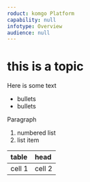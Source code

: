```yaml
---
roduct: komgo Platform
capability: null
infotype: Overview
audience: null
---
```


# this is a topic

Here is some text

* bullets
* bullets

Paragraph

1. numbered list
2. list item

| table  | head |
| :--- | :--- |
| cell 1 | cell 2 |



